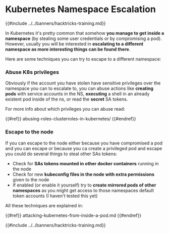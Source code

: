 # Kubernetes Namespace Escalation

{{#include ../../banners/hacktricks-training.md}}

In Kubernetes it's pretty common that somehow **you manage to get inside a namespace** (by stealing some user credentials or by compromising a pod). However, usually you will be interested in **escalating to a different namespace as more interesting things can be found there**.

Here are some techniques you can try to escape to a different namespace:

### Abuse K8s privileges

Obviously if the account you have stolen have sensitive privileges over the namespace you can to escalate to, you can abuse actions like **creating pods** with service accounts in the NS, **executing** a shell in an already existent pod inside of the ns, or read the **secret** SA tokens.

For more info about which privileges you can abuse read:

{{#ref}}
abusing-roles-clusterroles-in-kubernetes/
{{#endref}}

### Escape to the node

If you can escape to the node either because you have compromised a pod and you can escape or because you ca create a privileged pod and escape you could do several things to steal other SAs tokens:

- Check for **SAs tokens mounted in other docker containers** running in the node
- Check for new **kubeconfig files in the node with extra permissions** given to the node
- If enabled (or enable it yourself) try to **create mirrored pods of other namespaces** as you might get access to those namespaces default token accounts (I haven't tested this yet)

All these techniques are explained in:

{{#ref}}
attacking-kubernetes-from-inside-a-pod.md
{{#endref}}

{{#include ../../banners/hacktricks-training.md}}
